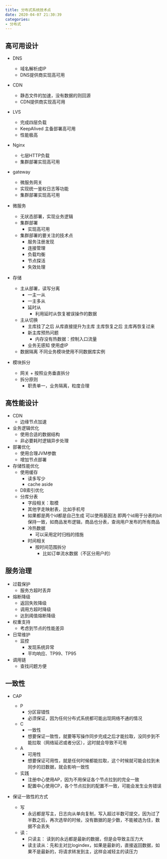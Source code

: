 ```yaml
---
title: 分布式系统技术点
date: 2020-04-07 21:30:39
categories:
- 分布式
---
```


## 高可用设计
- DNS 
  - 域名解析成IP
  - DNS提供商实现高可用
- CDN 
  - 静态文件的加速，没有数据的则回源
  - CDN提供商实现高可用
- LVS
  - 完成四层负载
  - KeepAlived 主备部署高可用
  - 性能极高
- Nginx 
  - 七层HTTP负载
  - 集群部署实现高可用
- gateway
  - 微服务网关
  - 实现统一鉴权日志等功能
  - 集群部署实现高可用
- 微服务
  - 无状态部署，实现业务逻辑
  - 集群部署
      - 实现高可用
  - 集群部署的要关注的技术点
    - 服务注册发现
    - 连接管理
    - 负载均衡
    - 节点探活
    - 失效处理
    
- 存储
    - 主从部署，读写分离
      - 一主一从
      - 一主多从
      - 延时从 
        - 利用延时从恢复被误操作的数据
    - 主从切换
      - 主库挂了之后 从库直接提升为主库 主库恢复之后 主库再恢复过来
      - 新主库预热问题
        - 内存没有热数据：控制入口流量
      - 业务无感知
            使用虚IP
    - 数据隔离
            不同业务模块使用不同数据库实例
- 模块拆分
  - 网关 + 按照业务垂直拆分
  - 拆分原则
    - 职责单一，业务隔离，粒度合理

## 高性能设计
- CDN
  - 边缘节点加速
- 业务逻辑优化
  - 使用合适的数据结构
  - 非必要耗时逻辑异步处理
- 部署优化
  - 使用合理JVM参数
  - 增加节点部署
- 存储性能优化
  - 使用缓存
    - 读多写少
    - cache aside
  - DB索引优化
  - 分库分表
    - 字段相关：取模
    - 其他字走映射表，比如手机号
    - 如果都是两个id都是自己生成 可以使用基因法 即两个id用于分表的bit保持一致，如商品发布逻辑，商品也分表，查询用户发布的所有商品
    - 冷热数据
      - 可以采用定时归档的措施
    - 时间相关
      - 按时间范围拆分 
        - 比如订单流水数据（不区分用户的）

## 服务治理
- 过载保护
  - 服务方超时丢弃
- 熔断降级
  - 返回失败降级
  - 调用方超时降级
  - 达到阈值熔断降级  
- 权重支持
  - 考虑到节点的性能差异
- 日常维护
  - 监控
    - 发现系统异常
    - 平均响应、TP99、TP95
- 调用链
  - 查找问题方便

## 一致性
- CAP
  - P
    - 分区容错性
    - 必须保证，因为任何分布式系统都可能出现网络不通的情况
  - C
    - 一致性
    - 想要保证一致性，就要等写操作同步完成之后才能拉取，没同步到不能拉取（网络延迟或者分区），这时就会导致不可用
  - A
    - 可用性
    - 想要保证可用性，就是任何时候都能拉取，这个时候就可能会拉到未同步的旧数据，就会影响一致性
  - 实践
    - 注册中心使用AP，因为不用保证各个节点拉到的完全一致
    - 配置中心使用CP，各个节点拉到的配置不一致，可能会发生业务错误

- 保证一致性的方式
  - 写
    - 永远都是写主，日志向从单向复制，写入超过半数可提交，因为过了半数之后，再次选举的时候，没有数据的是少数，不能被选为住，数据不会丢失
  - 读：
    - 只读主： 读到的永远都是最新的数据，但是会导致主压力大
    - 读主读从：先和主对比logindex，如果是最新的，直接返回数据，如果不是最新的，将请求转发到主，这样会减轻主的读压力

